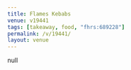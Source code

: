 ```yaml
---
title: Flames Kebabs
venue: v19441
tags: [takeaway, food, "fhrs:689228"]
permalink: /v/19441/
layout: venue
---
```

null
